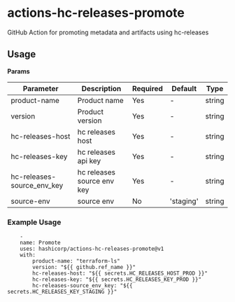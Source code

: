 # actions-hc-releases-promote

GitHub Action for promoting metadata and artifacts using hc-releases

## Usage

**Params**

| Parameter                   | Description                   | Required | Default   | Type        |
| ----------------------------| ------------------------------| ---------| ----------| ------------|
| product-name                | Product name                  | Yes      | -         | string      |
| version                     | Product version               | Yes      | -         | string      |
| hc-releases-host            | hc releases host              | Yes      | -         | string      |
| hc-releases-key             | hc releases api key           | Yes      | -         | string      |
| hc-releases-source_env_key  | hc releases source env key    | Yes      | -         | string      |
| source-env                  | source env                    | No       | 'staging' | string      |   


### Example Usage

```
	-
	name: Promote
	uses: hashicorp/actions-hc-releases-promote@v1
	with:
		product-name: "terraform-ls"
		version: "${{ github.ref_name }}"
		hc-releases-host: "${{ secrets.HC_RELEASES_HOST_PROD }}"
		hc-releases-key: "${{ secrets.HC_RELEASES_KEY_PROD }}"
		hc-releases-source_env_key: "${{ secrets.HC_RELEASES_KEY_STAGING }}"
```